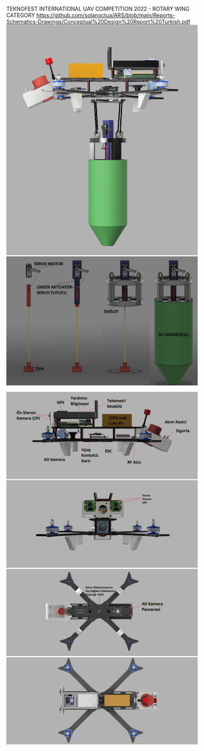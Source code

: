 TEKNOFEST INTERNATIONAL UAV COMPETITION 2022 - ROTARY WING CATEGORY
https://github.com/solanoctua/ARS/blob/main/Reports-Schematics-Drawings/Conceptual%20Design%20Report%20Turkish.pdf
<img src="https://github.com/solanoctua/ARS/blob/main/Configuration%203D%20Model/OWL.png">
<img src="https://github.com/solanoctua/ARS/blob/main/Configuration%203D%20Model/WaterSamplingMechanism.png">

<p float="left">
<img src="https://github.com/solanoctua/ARS/blob/main/Configuration%203D%20Model/OWL_Left.png" >
<img src="https://github.com/solanoctua/ARS/blob/main/Configuration%203D%20Model/OWL_Front.png" >
<img src="https://github.com/solanoctua/ARS/blob/main/Configuration%203D%20Model/OWL_Bottom.png" >
<img src="https://github.com/solanoctua/ARS/blob/main/Configuration%203D%20Model/OWL_Up.png" >
</p>
